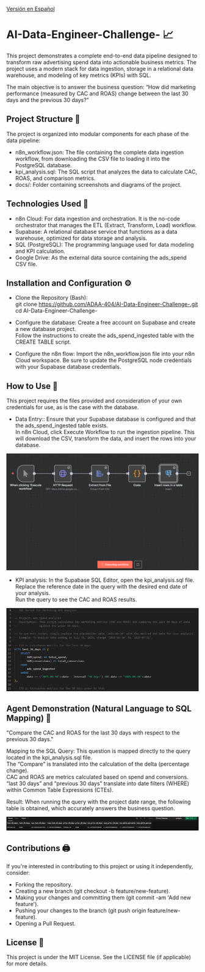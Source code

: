 [Versión en Español](README.md)

# AI-Data-Engineer-Challenge- 📈
This project demonstrates a complete end-to-end data pipeline designed to transform raw advertising spend data into actionable business metrics. The project uses a modern stack for data ingestion, storage in a relational data warehouse, and modeling of key metrics (KPIs) with SQL.  

The main objective is to answer the business question: “How did marketing performance (measured by CAC and ROAS) change between the last 30 days and the previous 30 days?”  

## Project Structure 📁
The project is organized into modular components for each phase of the data pipeline:
- n8n_workflow.json: The file containing the complete data ingestion workflow, from downloading the CSV file to loading it into the PostgreSQL database.  
- kpi_analysis.sql: The SQL script that analyzes the data to calculate CAC, ROAS, and comparison metrics.  
- docs/: Folder containing screenshots and diagrams of the project.  

## Technologies Used 🦾
- n8n Cloud: For data ingestion and orchestration. It is the no-code orchestrator that manages the ETL (Extract, Transform, Load) workflow. 
- Supabase: A relational database service that functions as a data warehouse, optimized for data storage and analysis.
- SQL (PostgreSQL): The programming language used for data modeling and KPI calculation.  
- Google Drive: As the external data source containing the ads_spend CSV file.

## Installation and Configuration ⚙️
- Clone the Repository (Bash):  
git clone https://github.com/ADAA-404/AI-Data-Engineer-Challenge-.git   
cd AI-Data-Engineer-Challenge-  

-  Configure the database:
Create a free account on Supabase and create a new database project.    
Follow the instructions to create the ads_spend_ingested table with the CREATE TABLE script.    

- Configure the n8n flow:
Import the n8n_workflow.json file into your n8n Cloud workspace.
Be sure to update the PostgreSQL node credentials with your Supabase database credentials.  

## How to Use 📎
This project requires the files provided and consideration of your own credentials for use, as is the case with the database.

- Data Entry::
Ensure that your Supabase database is configured and that the ads_spend_ingested table exists.    
In n8n Cloud, click Execute Workflow to run the ingestion pipeline. This will download the CSV, transform the data, and insert the rows into your database.

![Optimized workflow in n8n cloud](Images/N8N_workflow_test.png)  

- KPI analysis:
In the Supabase SQL Editor, open the kpi_analysis.sql file.   
Replace the reference date in the query with the desired end date of your analysis.   
Run the query to see the CAC and ROAS results.  

![Excerpt from the SQL query performed in SupaBase](Images/KPIs_Query_SQL.png)  

## Agent Demonstration (Natural Language to SQL Mapping) 🤖
"Compare the CAC and ROAS for the last 30 days with respect to the previous 30 days."  

Mapping to the SQL Query: This question is mapped directly to the query located in the kpi_analysis.sql file.  
The “Compare” is translated into the calculation of the delta (percentage change).  
CAC and ROAS are metrics calculated based on spend and conversions.  
“last 30 days” and “previous 30 days” translate into date filters (WHERE) within Common Table Expressions (CTEs).  

Result: When running the query with the project date range, the following table is obtained, which accurately answers the business question. 

![Table obtained from SQL query](Images/Table_result_SQL.png)

## Contributions 🖨️
If you're interested in contributing to this project or using it independently, consider:   
- Forking the repository.
- Creating a new branch (git checkout -b feature/new-feature).
- Making your changes and committing them (git commit -am 'Add new feature').
- Pushing your changes to the branch (git push origin feature/new-feature).
- Opening a Pull Request.

## License 📜
This project is under the MIT License. See the LICENSE file (if applicable) for more details.
